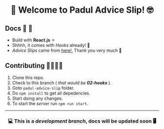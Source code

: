 <div align="center">
  <h1>
   🤩 Welcome to Padul Advice Slip! 🤓
  </h1>
</div>

## Docs 📝 📕

  - Build with **React.js** ⚛️
  - Shhhh, it comes with _Hooks_ already! 🤫
  - _Advice Slips_ came from [here!](https://api.adviceslip.com/), Thank you very much 🤩

## Contributing 🤜🏼🤛🏼

  1. Clone this repo.
  2. Check to this branch ( _that would be **02-hooks**_ ).
  3. Goto `padul-advice-slip` folder.
  4. Do `npm install` to get all depedencies.
  5. Start doing any changes.
  6. To start the _server_ run `npm run start`.

---

<div align="center">
  <h3>💻 This is a <i>development branch</i>, docs will be updated soon 🖥</h3>
</div>

